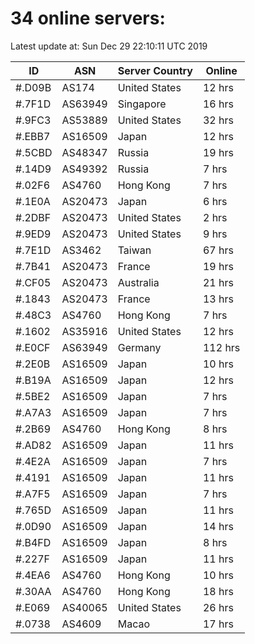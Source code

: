 # 34 online servers:

Latest update at: Sun Dec 29 22:10:11 UTC 2019

| ID | ASN | Server Country | Online |
| -- | --- | -------------- | ------ |
| #.D09B | AS174 | United States | 12 hrs |
| #.7F1D | AS63949 | Singapore | 16 hrs |
| #.9FC3 | AS53889 | United States | 32 hrs |
| #.EBB7 | AS16509 | Japan | 12 hrs |
| #.5CBD | AS48347 | Russia | 19 hrs |
| #.14D9 | AS49392 | Russia | 7 hrs |
| #.02F6 | AS4760 | Hong Kong | 7 hrs |
| #.1E0A | AS20473 | Japan | 6 hrs |
| #.2DBF | AS20473 | United States | 2 hrs |
| #.9ED9 | AS20473 | United States | 9 hrs |
| #.7E1D | AS3462 | Taiwan | 67 hrs |
| #.7B41 | AS20473 | France | 19 hrs |
| #.CF05 | AS20473 | Australia | 21 hrs |
| #.1843 | AS20473 | France | 13 hrs |
| #.48C3 | AS4760 | Hong Kong | 7 hrs |
| #.1602 | AS35916 | United States | 12 hrs |
| #.E0CF | AS63949 | Germany | 112 hrs |
| #.2E0B | AS16509 | Japan | 10 hrs |
| #.B19A | AS16509 | Japan | 12 hrs |
| #.5BE2 | AS16509 | Japan | 7 hrs |
| #.A7A3 | AS16509 | Japan | 7 hrs |
| #.2B69 | AS4760 | Hong Kong | 8 hrs |
| #.AD82 | AS16509 | Japan | 11 hrs |
| #.4E2A | AS16509 | Japan | 7 hrs |
| #.4191 | AS16509 | Japan | 11 hrs |
| #.A7F5 | AS16509 | Japan | 7 hrs |
| #.765D | AS16509 | Japan | 11 hrs |
| #.0D90 | AS16509 | Japan | 14 hrs |
| #.B4FD | AS16509 | Japan | 8 hrs |
| #.227F | AS16509 | Japan | 11 hrs |
| #.4EA6 | AS4760 | Hong Kong | 10 hrs |
| #.30AA | AS4760 | Hong Kong | 18 hrs |
| #.E069 | AS40065 | United States | 26 hrs |
| #.0738 | AS4609 | Macao | 17 hrs |

